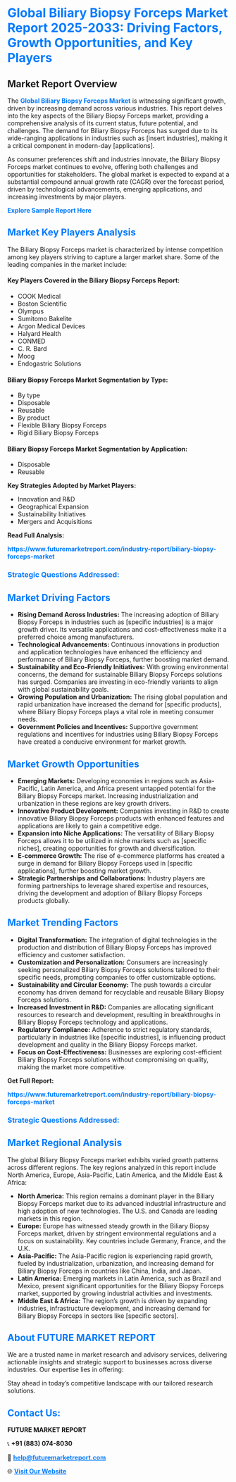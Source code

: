 <h1 style="color: #007BFF;">Global Biliary Biopsy Forceps Market Report 2025-2033: Driving Factors, Growth Opportunities, and Key Players</h1>

<section id="overview">
<h2>Market Report Overview</h2>
<p>The <a href="https://www.futuremarketreport.com/industry-report/biliary-biopsy-forceps-market" style="color: #007BFF; text-decoration: none;"><strong>Global Biliary Biopsy Forceps Market</strong></a> is witnessing significant growth, driven by increasing demand across various industries. This report delves into the key aspects of the Biliary Biopsy Forceps market, providing a comprehensive analysis of its current status, future potential, and challenges. The demand for Biliary Biopsy Forceps has surged due to its wide-ranging applications in industries such as [insert industries], making it a critical component in modern-day [applications].</p>
<p>As consumer preferences shift and industries innovate, the Biliary Biopsy Forceps market continues to evolve, offering both challenges and opportunities for stakeholders. The global market is expected to expand at a substantial compound annual growth rate (CAGR) over the forecast period, driven by technological advancements, emerging applications, and increasing investments by major players.</p>
</section>

<section id="overview">
<p><a href="https://www.futuremarketreport.com/request-sample/reportId=84103" style="color: #007BFF; text-decoration: none;"><strong>Explore Sample Report Here</strong></a></p>
</section>

<section id="key-players">
<h2 style="color: #007BFF;">Market Key Players Analysis</h2>
<p>The Biliary Biopsy Forceps market is characterized by intense competition among key players striving to capture a larger market share. Some of the leading companies in the market include:</p>
<h4>Key Players Covered in the Biliary Biopsy Forceps Report:</h4>
<ul><li>COOK Medical</li><li>Boston Scientific</li><li>Olympus</li><li>Sumitomo Bakelite</li><li>Argon Medical Devices</li><li>Halyard Health</li><li>CONMED</li><li>C. R. Bard</li><li>Moog</li><li>Endogastric Solutions</li></ul>
<h4>Biliary Biopsy Forceps Market Segmentation by Type:</h4>
<ul><li>By type</li><li>Disposable</li><li>Reusable</li><li>By product</li><li>Flexible Biliary Biopsy Forceps</li><li>Rigid Biliary Biopsy Forceps</li></ul>

<h4>Biliary Biopsy Forceps Market Segmentation by Application:</h4>
<ul><li>Disposable</li><li>Reusable</li></ul>
<p><strong>Key Strategies Adopted by Market Players:</strong></p>
<ul>
<li>Innovation and R&D</li>
<li>Geographical Expansion</li>
<li>Sustainability Initiatives</li>
<li>Mergers and Acquisitions</li>
</ul>
</section>

<section>
<p><strong>Read Full Analysis: </strong></p><a href="https://www.futuremarketreport.com/industry-report/biliary-biopsy-forceps-market" style="color: #007BFF; text-decoration: none;"><strong>https://www.futuremarketreport.com/industry-report/biliary-biopsy-forceps-market</strong></a>
<h3 style="color: #007BFF;">Strategic Questions Addressed:</h3>
</section>

<section id="driving-factors">
<h2 style="color: #007BFF;">Market Driving Factors</h2>
<ul>
<li><strong>Rising Demand Across Industries:</strong> The increasing adoption of Biliary Biopsy Forceps in industries such as [specific industries] is a major growth driver. Its versatile applications and cost-effectiveness make it a preferred choice among manufacturers.</li>
<li><strong>Technological Advancements:</strong> Continuous innovations in production and application technologies have enhanced the efficiency and performance of Biliary Biopsy Forceps, further boosting market demand.</li>
<li><strong>Sustainability and Eco-Friendly Initiatives:</strong> With growing environmental concerns, the demand for sustainable Biliary Biopsy Forceps solutions has surged. Companies are investing in eco-friendly variants to align with global sustainability goals.</li>
<li><strong>Growing Population and Urbanization:</strong> The rising global population and rapid urbanization have increased the demand for [specific products], where Biliary Biopsy Forceps plays a vital role in meeting consumer needs.</li>
<li><strong>Government Policies and Incentives:</strong> Supportive government regulations and incentives for industries using Biliary Biopsy Forceps have created a conducive environment for market growth.</li>
</ul>
</section>

<section id="growth-opportunities">
<h2 style="color: #007BFF;">Market Growth Opportunities</h2>
<ul>
<li><strong>Emerging Markets:</strong> Developing economies in regions such as Asia-Pacific, Latin America, and Africa present untapped potential for the Biliary Biopsy Forceps market. Increasing industrialization and urbanization in these regions are key growth drivers.</li>
<li><strong>Innovative Product Development:</strong> Companies investing in R&D to create innovative Biliary Biopsy Forceps products with enhanced features and applications are likely to gain a competitive edge.</li>
<li><strong>Expansion into Niche Applications:</strong> The versatility of Biliary Biopsy Forceps allows it to be utilized in niche markets such as [specific niches], creating opportunities for growth and diversification.</li>
<li><strong>E-commerce Growth:</strong> The rise of e-commerce platforms has created a surge in demand for Biliary Biopsy Forceps used in [specific applications], further boosting market growth.</li>
<li><strong>Strategic Partnerships and Collaborations:</strong> Industry players are forming partnerships to leverage shared expertise and resources, driving the development and adoption of Biliary Biopsy Forceps products globally.</li>
</ul>
</section>

<section id="trending-factors">
<h2 style="color: #007BFF;">Market Trending Factors</h2>
<ul>
<li><strong>Digital Transformation:</strong> The integration of digital technologies in the production and distribution of Biliary Biopsy Forceps has improved efficiency and customer satisfaction.</li>
<li><strong>Customization and Personalization:</strong> Consumers are increasingly seeking personalized Biliary Biopsy Forceps solutions tailored to their specific needs, prompting companies to offer customizable options.</li>
<li><strong>Sustainability and Circular Economy:</strong> The push towards a circular economy has driven demand for recyclable and reusable Biliary Biopsy Forceps solutions.</li>
<li><strong>Increased Investment in R&D:</strong> Companies are allocating significant resources to research and development, resulting in breakthroughs in Biliary Biopsy Forceps technology and applications.</li>
<li><strong>Regulatory Compliance:</strong> Adherence to strict regulatory standards, particularly in industries like [specific industries], is influencing product development and quality in the Biliary Biopsy Forceps market.</li>
<li><strong>Focus on Cost-Effectiveness:</strong> Businesses are exploring cost-efficient Biliary Biopsy Forceps solutions without compromising on quality, making the market more competitive.</li>
</ul>
</section>

<section>
<p><strong>Get Full Report: </strong></p><a href="https://www.futuremarketreport.com/industry-report/biliary-biopsy-forceps-market" style="color: #007BFF; text-decoration: none;"><strong>https://www.futuremarketreport.com/industry-report/biliary-biopsy-forceps-market</strong></a>
<h3 style="color: #007BFF;">Strategic Questions Addressed:</h3>
</section>


<section id="regional-analysis">
<h2 style="color: #007BFF;">Market Regional Analysis</h2>
<p>The global Biliary Biopsy Forceps market exhibits varied growth patterns across different regions. The key regions analyzed in this report include North America, Europe, Asia-Pacific, Latin America, and the Middle East & Africa:</p>
<ul>
<li><strong>North America:</strong> This region remains a dominant player in the Biliary Biopsy Forceps market due to its advanced industrial infrastructure and high adoption of new technologies. The U.S. and Canada are leading markets in this region.</li>
<li><strong>Europe:</strong> Europe has witnessed steady growth in the Biliary Biopsy Forceps market, driven by stringent environmental regulations and a focus on sustainability. Key countries include Germany, France, and the U.K.</li>
<li><strong>Asia-Pacific:</strong> The Asia-Pacific region is experiencing rapid growth, fueled by industrialization, urbanization, and increasing demand for Biliary Biopsy Forceps in countries like China, India, and Japan.</li>
<li><strong>Latin America:</strong> Emerging markets in Latin America, such as Brazil and Mexico, present significant opportunities for the Biliary Biopsy Forceps market, supported by growing industrial activities and investments.</li>
<li><strong>Middle East & Africa:</strong> The region’s growth is driven by expanding industries, infrastructure development, and increasing demand for Biliary Biopsy Forceps in sectors like [specific sectors].</li>
</ul>
</section>

<footer>
<h2 style="color: #007BFF;">About FUTURE MARKET REPORT</h2>
<p>We are a trusted name in market research and advisory services, delivering actionable insights and strategic support to businesses across diverse industries. Our expertise lies in offering:</p>

<p>Stay ahead in today’s competitive landscape with our tailored research solutions.</p>

<h2 style="color: #007BFF;">Contact Us:</h2>
<p><strong>FUTURE MARKET REPORT</strong></p>
<p>📞 <strong>+91 (883) 074-8030</strong></p>
<p>📧 <strong><a href="mailto:help@futuremarketreport.com" style="color: #007BFF;">help@futuremarketreport.com</a></strong></p>
<p>🌐 <strong><a href="https://www.futuremarketreport.com/" style="color: #007BFF;">Visit Our Website</a></strong></p>
</footer>